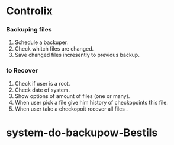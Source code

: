 # Controlix

### Backuping files
1. Schedule a backuper.
2. Check whitch files are changed.
3. Save changed files incresently to previous backup.

### to Recover 
1. Check if user is a root.
2. Check date of system.
3. Show options of amount of files (one or many).
4. When user pick a file give him history of checkopoints this file.
5. When user take a checkopoit recover all files .

# system-do-backupow-Bestils

